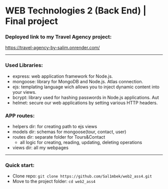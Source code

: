 # WEB Technologies 2 (Back End) | Final project

### Deployed link to my Travel Agency project:
https://travel-agency-by-salim.onrender.com/

---

### Used Libraries:
- express: web application framework for Node.js.
- mongoose: library for MongoDB and Node.js. Atlas connection.
- ejs: templating language wich allows you to inject dynamic content into your views.
- bcrypt: library used for hashing passwords in Node.js applications. Aut
- helmet: secure our web applications by setting various HTTP headers.

### APP routes:
- helpers dir: for creating path to ejs views
- models dir: schemas for mongoose(tour, contact, user)
- routes dir: separate folder for Tours&Contact
  - all logic for creating, reading, updating, deleting operations
- views dir: all my webpages

---

### Quick start:
- Clone repo: `git clone https://github.com/Sal1mbek/web2_ass4.git`
- Move to the project folder: `cd web2_ass4`
